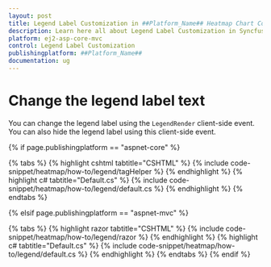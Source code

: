 ```yaml
---
layout: post
title: Legend Label Customization in ##Platform_Name## Heatmap Chart Component
description: Learn here all about Legend Label Customization in Syncfusion ##Platform_Name## Heatmap Chart component of Syncfusion Essential JS 2 and more.
platform: ej2-asp-core-mvc
control: Legend Label Customization
publishingplatform: ##Platform_Name##
documentation: ug
---
```



# Change the legend label text

You can change the legend label using the `LegendRender` client-side event. You can also hide the legend label using this client-side event.

{% if page.publishingplatform == "aspnet-core" %}

{% tabs %}
{% highlight cshtml tabtitle="CSHTML" %}
{% include code-snippet/heatmap/how-to/legend/tagHelper %}
{% endhighlight %}
{% highlight c# tabtitle="Default.cs" %}
{% include code-snippet/heatmap/how-to/legend/default.cs %}
{% endhighlight %}
{% endtabs %}

{% elsif page.publishingplatform == "aspnet-mvc" %}

{% tabs %}
{% highlight razor tabtitle="CSHTML" %}
{% include code-snippet/heatmap/how-to/legend/razor %}
{% endhighlight %}
{% highlight c# tabtitle="Default.cs" %}
{% include code-snippet/heatmap/how-to/legend/default.cs %}
{% endhighlight %}
{% endtabs %}
{% endif %}

